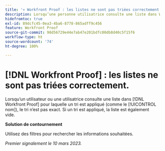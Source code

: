```yaml
---
title: '« Workfront Proof : les listes ne sont pas triées correctement. »'
description: Lorsqu’une personne utilisatrice consulte une liste dans Workfront Proof pour laquelle un tri est appliqué (comme le nom), le tri n’est pas exact.
hidefromtoc: true
exl-id: 89dcfc45-0ea3-4ba6-8778-865adff9c456
feature: Workfront Proof
source-git-commit: 98d56729e44e7ab47e201bdfc00db8d40c5f15f6
workflow-type: ht
source-wordcount: '74'
ht-degree: 100%

---
```


# [!DNL Workfront Proof] : les listes ne sont pas triées correctement.

<!--Won't fix, valid issue-->

Lorsqu’un utilisateur ou une utilisatrice consulte une liste dans [!DNL Workfront Proof] pour laquelle un tri est appliqué (comme le [!UICONTROL nom]), le tri n’est pas exact. Si un tri est appliqué, la liste est également vide.

**Solution de contournement**

Utilisez des filtres pour rechercher les informations souhaitées.

_Premier signalement le 10 mars 2023._
